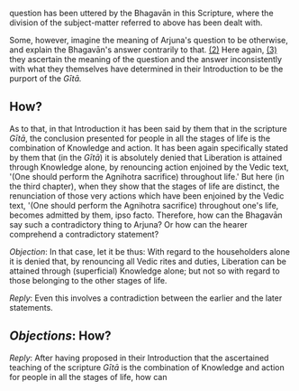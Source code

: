 question has been uttered by the Bhagavān in this Scripture, where the division of the subject-matter referred to above has been dealt with.

Some, however, imagine the meaning of Arjuna's question to be otherwise, and explain the Bhagavān's answer contrarily to that. [\(2\)](#page--1-0) Here again, [\(3\)](#page--1-1) they ascertain the meaning of the question and the answer inconsistently with what they themselves have determined in their Introduction to be the purport of the *Gītā.*

## How?

As to that, in that Introduction it has been said by them that in the scripture *Gītā*, the conclusion presented for people in all the stages of life is the combination of Knowledge and action. It has been again specifically stated by them that (in the *Gītā*) it is absolutely denied that Liberation is attained through Knowledge alone, by renouncing action enjoined by the Vedic text, '(One should perform the Agnihotra sacrifice) throughout life.' But here (in the third chapter), when they show that the stages of life are distinct, the renunciation of those very actions which have been enjoined by the Vedic text, '(One should perform the Agnihotra sacrifice) throughout one's life, becomes admitted by them, ipso facto. Therefore, how can the Bhagavān say such a contradictory thing to Arjuna? Or how can the hearer comprehend a contradictory statement?

*Objection*: In that case, let it be thus: With regard to the householders alone it is denied that, by renouncing all Vedic rites and duties, Liberation can be attained through (superficial) Knowledge alone; but not so with regard to those belonging to the other stages of life.

*Reply*: Even this involves a contradiction between the earlier and the later statements.

## *Objections*: How?

*Reply*: After having proposed in their Introduction that the ascertained teaching of the scripture *Gītā* is the combination of Knowledge and action for people in all the stages of life, how can